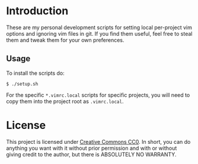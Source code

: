 # Introduction
These are my personal development scripts for setting local per-project vim
options and ignoring vim files in git. If you find them useful, feel free to
steal them and tweak them for your own preferences.

## Usage
To install the scripts do:

```
$ ./setup.sh
```

For the specific `*.vimrc.local` scripts for specific projects, you will need
to copy them into the project root as `.vimrc.local`.

# License
This project is licensed under [Creative Commons CC0](
https://creativecommons.org/share-your-work/public-domain/cc0/). In short, you
can do anything you want with it without prior permission and with or without
giving credit to the author, but there is ABSOLUTELY NO WARRANTY.
